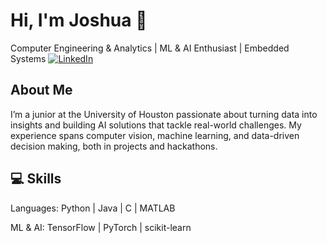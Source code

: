 # Hi, I'm Joshua 👋

Computer Engineering & Analytics | ML & AI Enthusiast | Embedded Systems
[![LinkedIn](https://img.shields.io/badge/LinkedIn-0A66C2?style=for-the-badge&logo=linkedin&logoColor=white)](https://www.linkedin.com/in/pyrjjvm/)

## About Me

I’m a junior at the University of Houston passionate about turning data into insights and building AI solutions that tackle real-world challenges. 
My experience spans computer vision, machine learning, and data-driven decision making, both in projects and hackathons.

## 💻 Skills

Languages: Python | Java | C | MATLAB

ML & AI: TensorFlow | PyTorch | scikit-learn



